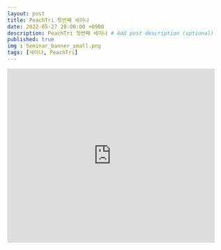 ```yaml
---
layout: post
title: PeachTri 첫번째 세미나
date: 2022-05-27 20:00:00 +0900
description: PeachTri 첫번째 세미나 # Add post description (optional)
published: true
img : Seminar_banner_small.png
tags: [세미나, PeachTri]
---
```

<iframe src="https://www.slideshare.net/slideshow/embed_code/key/3r2ck6I7piY1fX?hostedIn=slideshare&page=upload" width="476" height="400" frameborder="0" marginwidth="0" marginheight="0" scrolling="no"></iframe>
